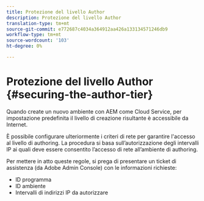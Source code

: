 ```yaml
---
title: Protezione del livello Author
description: Protezione del livello Author
translation-type: tm+mt
source-git-commit: e772687c4034a364912aa426a133134571246db9
workflow-type: tm+mt
source-wordcount: '103'
ht-degree: 0%

---
```



# Protezione del livello Author {#securing-the-author-tier}

Quando create un nuovo ambiente con AEM come Cloud Service, per impostazione predefinita il livello di creazione risultante è accessibile da Internet.

È possibile configurare ulteriormente i criteri di rete per garantire l&#39;accesso al livello di authoring. La procedura si basa sull’autorizzazione degli intervalli IP ai quali deve essere consentito l’accesso di rete all’ambiente di authoring.

Per mettere in atto queste regole, si prega di presentare un ticket di assistenza (da Adobe  Admin Console) con le informazioni richieste:
- ID programma
- ID ambiente
- Intervalli di indirizzi IP da autorizzare